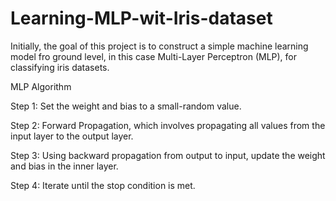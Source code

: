 # Learning-MLP-wit-Iris-dataset
Initially, the goal of this project is to construct a simple machine learning model fro ground level, in this case Multi-Layer Perceptron (MLP), for classifying iris datasets. 




MLP Algorithm

Step 1: Set the weight and bias to a small-random value.

Step 2: Forward Propagation, which involves propagating all values from the input layer to the output layer.

Step 3: Using backward propagation from output to input, update the weight and bias in the inner layer.

Step 4: Iterate until the stop condition is met.
